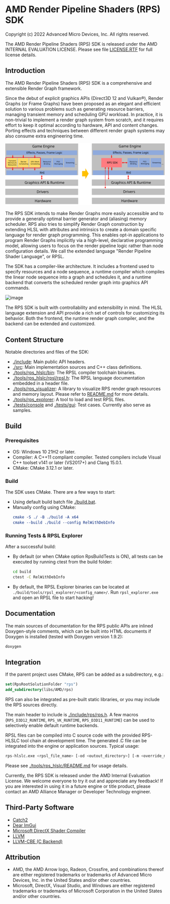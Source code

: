 # AMD Render Pipeline Shaders (RPS) SDK

Copyright (c) 2022 Advanced Micro Devices, Inc. All rights reserved.

The AMD Render Pipeline Shaders (RPS) SDK is released under the AMD INTERNAL EVALUATION LICENSE. Please see file [LICENSE.RTF](LICENSE.rtf) for full license details.

## Introduction

The AMD Render Pipeline Shaders (RPS) SDK is a comprehensive and extensible Render Graph framework.

Since the debut of explicit graphics APIs (Direct3D 12 and Vulkan®), Render Graphs (or Frame Graphs) have been proposed as an elegant and efficient solution to various problems such as generating resource barriers, managing transient memory and scheduling GPU workload. In practice, it is non-trivial to implement a render graph system from scratch, and it requires effort to keep it optimal according to hardware, API and content changes. Porting effects and techniques between different render graph systems may also consume extra engineering time.

![image](./docs/assets/rps_purpose.svg)

The RPS SDK intends to make Render Graphs more easily accessible and to provide a generally optimal barrier generator and (aliasing) memory scheduler. RPS also tries to simplify Render Graph construction by extending HLSL with attributes and intrinsics to create a domain specific language for render graph programming. This enables opt-in applications to program Render Graphs implicitly via a high-level, declarative programming model, allowing users to focus on the render pipeline logic rather than node configuration details. We call the extended language "Render Pipeline Shader Language", or RPSL.

The SDK has a compiler-like architecture. It includes a frontend used to specify resources and a node sequence, a runtime compiler which compiles the linear node sequence into a graph and schedules it, and a runtime backend that converts the scheduled render graph into graphics API commands.

![image](./docs/assets/sdk_structure.svg)

The RPS SDK is built with controllability and extensibility in mind. The HLSL language extension and API provide a rich set of controls for customizing its behavior. Both the frontend, the runtime render graph compiler, and the backend can be extended and customized.

## Content Structure
Notable directories and files of the SDK:
- [./include](./include/): Main public API headers.
- [./src](./src): Main implementation sources and C++ class definitions.
- [./tools/rps_hlslc/bin](./tools/rps_hlslc/bin): The RPSL compiler toolchain binaries.
- [./tools/rps_hlslc/rpsl/rpsl.h](./tools/rps_hlslc/rpsl/rpsl.h): The RPSL language documentation embedded in a header file.
- [./tools/rps_visualizer](./tools/rps_visualizer): A library to visualize RPS render graph resources and memory layout. Please refer to [README.md](./tools/rps_visualizer/README.md) for more details.
- [./tools/rps_explorer](./tools/rps_explorer): A tool to load and test RPSL files.
- [./tests/console](./tests/console) and [./tests/gui](./tests/gui): Test cases. Currently also serve as samples.

## Build

### Prerequisites
- OS: Windows 10 21H2 or later.
- Compiler: A C++11 compliant compiler. Tested compilers include Visual C++ toolset v141 or later (VS2017+) and Clang 15.0.1.
- CMake: CMake 3.12.1 or later.

### Build
The SDK uses CMake. There are a few ways to start:
- Using default build batch file [./build.bat](./build.bat).
- Manually config using CMake:
    ```cmake
    cmake -S ./ -B ./build -A x64
    cmake --build ./build --config RelWithDebInfo
    ```

### Running Tests & RPSL Explorer
After a successful build:
- By default (or when CMake option RpsBuildTests is ON), all tests can be executed by running ctest from the build folder:
    ```bash
    cd build
    ctest -C RelWithDebInfo
    ```
- By default, the RPSL Explorer binaries can be located at `./build/tools/rpsl_explorer/<config_name>/`. Run `rpsl_explorer.exe` and open an RPSL file to start hacking!

## Documentation

The main sources of documentation for the RPS public APIs are inlined Doxygen-style comments, which can be built into HTML documents if Doxygen is installed (tested with Doxygen version 1.9.2):
```bash
doxygen
```

## Integration

If the parent project uses CMake, RPS can be added as a subdirectory, e.g.:
```cmake
set(RpsRootSolutionFolder "rps")
add_subdirectory(libs/AMD/rps)
```

RPS can also be integrated as pre-built static libraries, or you may include the RPS sources directly.

The main header to include is [./include/rps/rps.h](./include/rps/rps.h). A few macros (`RPS_D3D12_RUNTIME`, `RPS_VK_RUNTIME`, `RPS_D3D11_RUNTIME`) can be used to selectively enable default runtime backends.

RPSL files can be compiled into C source code with the provided RPS-HLSLC tool chain at development time. The generated .C file can be integrated into the engine or application sources. Typical usage:
```bash
rps-hlslc.exe <rpsl_file_name> [-od <outout_directory>] [-m <override_module_name>] ...
```
Please see [./tools/rps_hlslc/README.md](./tools/rps_hlslc/README.md) for usage details.

Currently, the RPS SDK is released under the AMD Internal Evaluation License. We welcome everyone to try it out and appreciate any feedback!
If you are interested in using it in a future engine or title product, please contact an AMD Alliance Manager or Developer Technology engineer.

## Third-Party Software
- [Catch2](https://github.com/catchorg/Catch2)
- [Dear ImGui](https://github.com/ocornut/imgui)
- [Microsoft DirectX Shader Compiler](https://github.com/microsoft/DirectXShaderCompiler)
- [LLVM](https://llvm.org/)
- [LLVM-CBE (C Backend)](https://github.com/JuliaHubOSS/llvm-cbe)

## Attribution
- AMD, the AMD Arrow logo, Radeon, Crossfire, and combinations thereof are either registered trademarks or trademarks of Advanced Micro Devices, Inc. in the United States and/or other countries.
- Microsoft, DirectX, Visual Studio, and Windows are either registered trademarks or trademarks of Microsoft Corporation in the United States and/or other countries.
